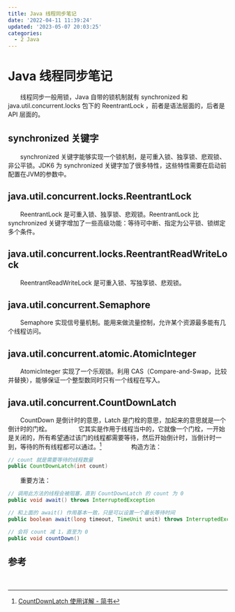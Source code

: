 ```yaml
---
title: Java 线程同步笔记
date: '2022-04-11 11:39:24'
updated: '2023-05-07 20:03:25'
categories:
  - 2 Java
---
```

# Java 线程同步笔记

　　线程同步一般用锁，Java 自带的锁机制就有 synchronized 和 java.util.concurrent.locks 包下的 ReentrantLock ，前者是语法层面的，后者是 API 层面的。

## synchronized 关键字

　　synchronized 关键字能够实现一个锁机制，是可重入锁、独享锁、悲观锁、非公平锁。JDK6 为 synchronized 关键字加了很多特性，这些特性需要在启动前配置在JVM的参数中。

## java.util.concurrent.locks.ReentrantLock

　　ReentrantLock 是可重入锁、独享锁、悲观锁。ReentrantLock 比 synchronized 关键字增加了一些高级功能：等待可中断、指定为公平锁、锁绑定多个条件。
　　
## java.util.concurrent.locks.ReentrantReadWriteLock

　　ReentrantReadWriteLock 是可重入锁、写独享锁、悲观锁。

## java.util.concurrent.Semaphore

　　Semaphore 实现信号量机制。能用来做流量控制，允许某个资源最多能有几个线程访问。

## java.util.concurrent.atomic.AtomicInteger

　　AtomicInteger 实现了一个乐观锁。利用 CAS（Compare-and-Swap，比较并替换），能够保证一个整型数同时只有一个线程在写入。

## java.util.concurrent.CountDownLatch

　　CountDown 是倒计时的意思，Latch 是门栓的意思，加起来的意思就是一个倒计时的门栓。
　　
　　它其实是作用于线程当中的，它就像一个门栓，一开始是关闭的，所有希望通过该门的线程都需要等待，然后开始倒计时，当倒计时一到，等待的所有线程都可以通过。[^2]
　　
　　 构造方法：
```java
// count 就是需要等待的线程数量
public CountDownLatch(int count)
```

　　重要方法：
```java
// 调用此方法的线程会被阻塞，直到 CountDownLatch 的 count 为 0
public void await() throws InterruptedException 

// 和上面的 await() 作用基本一致，只是可以设置一个最长等待时间
public boolean await(long timeout, TimeUnit unit) throws InterruptedException

// 会将 count 减 1，直至为 0
public void countDown() 
```

## 参考

[^1]: [不可不说的Java“锁”事](https://tech.meituan.com/2018/11/15/java-lock.html)

[^2]: [CountDownLatch 使用详解 - 简书](https://www.jianshu.com/p/962bc7225ce8)

　　
